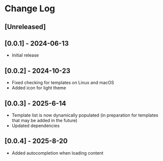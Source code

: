 # Change Log

## [Unreleased]
## [0.0.1] - 2024-06-13
- Initial release

## [0.0.2] - 2024-10-23
- Fixed checking for templates on Linux and macOS
- Added icon for light theme

## [0.0.3] - 2025-6-14
- Template list is now dynamically populated (in preparation for templates that may be added in the future)
- Updated dependencies

## [0.0.4] - 2025-8-20
- Added autocompletion when loading content